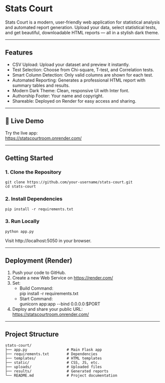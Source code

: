 # Stats Court

Stats Court is a modern, user-friendly web application for statistical analysis and automated report generation. Upload your data, select statistical tests, and get beautiful, downloadable HTML reports — all in a stylish dark theme.

---

## Features

- CSV Upload: Upload your dataset and preview it instantly.
- Test Selection: Choose from Chi-square, T-test, and Correlation tests.
- Smart Column Detection: Only valid columns are shown for each test.
- Automated Reporting: Generates a professional HTML report with summary tables and results.
- Modern Dark Theme: Clean, responsive UI with Inter font.
- Authorship Footer: Your name and copyright.
- Shareable: Deployed on Render for easy access and sharing.

---

## 🔗 Live Demo

Try the live app:  
https://statscourtroom.onrender.com/

---

## Getting Started

### 1. Clone the Repository

    git clone https://github.com/your-username/stats-court.git
    cd stats-court

### 2. Install Dependencies

    pip install -r requirements.txt

### 3. Run Locally

    python app.py

Visit http://localhost:5050 in your browser.

---

## Deployment (Render)

1. Push your code to GitHub.
2. Create a new Web Service on https://render.com/
3. Set:
   - Build Command:  
     pip install -r requirements.txt
   - Start Command:  
     gunicorn app:app --bind 0.0.0.0:$PORT
4. Deploy and share your public URL:  
   https://statscourtroom.onrender.com/

---

## Project Structure

    stats-court/
    ├── app.py                  # Main Flask app
    ├── requirements.txt        # Dependencies
    ├── templates/              # HTML templates
    ├── static/                 # CSS, JS, etc.
    ├── uploads/                # Uploaded files
    ├── results/                # Generated reports
    └── README.md               # Project documentation



